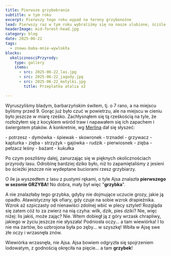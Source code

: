 ```yaml
---
title: Pierwsze grzybobranie
subtitle: w tym roku
excerpt: Pierwszy tego roku wypad na tereny grzybonośne
lead: Pierwszy raz w tym roku wybraliśmy się na nasze ulubione, ściśle tajne przez poufne, tereny grzybonośne.
headerImage: mid-forest-head.jpg
category: blog
date: 2025-06-22
tags:
  - znowu-baba-mnie-wywlokła
blocks:
  okolicznosciPrzyrody:
    type: gallery
    items:
      - src: 2025-06-22_las.jpg
      - src: 2025-06-22_jagody.jpg
      - src: 2025-06-22_motylki.jpg
        title: Przeplatka atalia x2

---
```

Wyruszyliśmy bladym, barbarzyńskim świtem, tj. o 7 rano, a na miejscu byliśmy przed 9. Gorąc już było czuć w powietrzu, ale na miejscu w cieniu było jeszcze w miarę rześko. Zachłysnąłem się tą rześkością na tyle, że rozłożyłem się z kocykiem wśród traw i napawałem się ich zapachem i świergotem ptaków. A konkretnie, wg [Merlina](https://merlin.allaboutbirds.org/) dał się słyszeć:

<block id="birds" type="static" template="partial-multicolumn-list">
- potrzesz
- dymówka
- śpiewak
- skowronek
- trznadel
- grzywacz
- kapturka
- zięba
- strzyżyk
- gajówka
- rudzik
- pierwiosnek
- zięba
- pełzacz leśny
- bażant
- kukułka
</block>

Po czym poszliśmy dalej, zanurzając się w pięknych okolicznościach przyrody lasu. Odrobinę bardziej dziko było, niż to zapamiętaliśmy z jesieni bo ścieżki jeszcze nie wydeptane buciorami rzesz grzybiarzy. 

<block id="okolicznosciPrzyrody" />

O ile ja wyszedłem z lasu z pustymi rękami, o tyle Ajsa znalazła **pierwszego w sezonie GRZYBA!** No dobra, mały był więc "**grzybka**".

<block id="grzybek" type="media" template="lightbox-image" src="2025-06-22_grzybek.jpg" title="Koźlarz babka. Niestety, nie mieliśmy pod ręką banana więc dla skali - kubek" />

A nie znalazłaby tego grzybka, gdyby nie dojmujące uczucie grozy, jakie ją opadło. Atawistyczny lęk ofiary, gdy czuje na sobie wzrok drapieżnika. Wzrok aż szpiczasty od nienawiści zdolnej wbić w plecy sztylet! Rozgląda się zatem cóż to za zwierz na nią czyha: wilk, dzik, pies dziki? Nie, więc niżej: lis jakiś, może zając? Nie. Wtem dobiegł ją z góry wrzask chrapliwy, jakiego w życiu jeszcze nie słyszała! Podniosła oczy... a tam wiewiórka! I to nie ma żartów, bo uzbrojona była po zęby... w szyszkę! Wbiła w Ajsę swe złe oczy i wrzasnęła znów. 

Wiewiórka wrzasnęła, nie Ajsa. Ajsa bowiem odgryzła się spojrzeniem lodowatym, z godnością okręciła na pięcie... a tam **grzybek**!